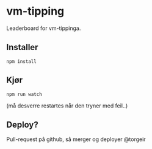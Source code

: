 # vm-tipping

Leaderboard for vm-tippinga.

## Installer

    npm install

## Kjør

    npm run watch

(må desverre restartes når den tryner med feil..)

## Deploy?

Pull-request på github, så merger og deployer @torgeir
